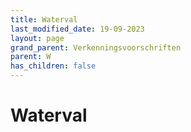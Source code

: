 ```yaml
---
title: Waterval
last_modified_date: 19-09-2023
layout: page
grand_parent: Verkenningsvoorschriften
parent: W
has_children: false
---
```


Waterval
========

